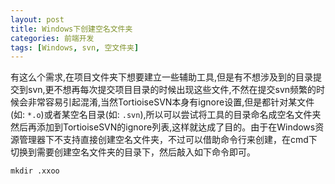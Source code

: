 ```yaml
---
layout: post
title: Windows下创建空名文件夹
categories: 前端开发
tags: [Windows, svn, 空文件夹]
---
```

有这么个需求,在项目文件夹下想要建立一些辅助工具,但是有不想涉及到的目录提交到svn,更不想再每次提交项目目录的时候出现这些文件,不然在提交svn频繁的时候会非常容易引起混淆,当然TortioiseSVN本身有ignore设置,但是都针对某文件(如: `*.o`)或者某空名目录(如: `.svn`),所以可以尝试将工具的目录命名成空名文件夹然后再添加到TortioiseSVN的ignore列表,这样就达成了目的。由于在Windows资源管理器下不支持直接创建空名文件夹，不过可以借助命令行来创建，在cmd下切换到需要创建空名文件夹的目录下，然后敲入如下命令即可。

    mkdir .xxoo